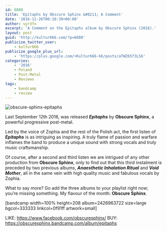 ```yaml
---
id: 6888
title: 'Epitaphs by Obscure Sphinx &#8211; A Comment'
date: '2016-11-26T00:10:39+00:00'
author: syr3fx
excerpt: 'A Comment on the Epitaphs album by Obscure Sphinx (2016).'
layout: post
guid: 'http://kultur666.com/?p=6888'
publicize_twitter_user:
    - kultur666
publicize_google_plus_url:
    - 'https://plus.google.com/+Kultur666-k6/posts/aTWZ65f3LSb'
categories:
    - '2016'
    - Poland
    - Post-Metal
    - Reviews
tags:
    - bandcamp
    - review
---
```


![obscure-sphinx-epitaphs](http://localhost:8080/wp-content/uploads/2016/11/obscure-sphinx-epitaphs.jpg?w=680)

Last September 12th 2016, was released ***Epitaphs*** by **Obscure Sphinx**, a powerful progressive post-metal.

Led by the voice of Zophia and the rest of the Polish act, the first listen of ***Epitaphs*** is as intriguing as inspiring. A truly flame of passion and warfare inflames the band to produce a unique sound with strong vocals and truly music craftsmanship.

Of course, after a second and third listen we are intrigued of any other production from **Obscure Sphinx**, only to find out that this third instalment is preceded by two previous albums, ***Anaesthetic Inhalation Ritual*** and ***Void Mother***, all in the same vein with high quality music and fabulous vocals by Zophia.

What to say more? Go add the three albums to your playlist right now; you’re missing something. My flavour of the month: **Obscure Sphinx**.

\[bandcamp width=100% height=208 album=2426963722 size=large bgcol=333333 linkcol=0f91ff artwork=small\]

LIKE: <https://www.facebook.com/obscuresphinx/>
BUY: <https://obscuresphinx.bandcamp.com/album/epitaphs>